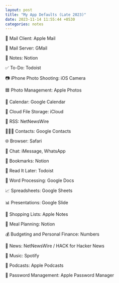 ```yaml
---
layout: post
title: "My App Defaults (Late 2023)"
date: 2023-11-14 11:55:44 +0530
categories: notes
---
```


📨 Mail Client: Apple Mail

📮 Mail Server: GMail

📝 Notes: Notion

✅ To-Do: Todoist

📷 iPhone Photo Shooting: iOS Camera

🟦 Photo Management: Apple Photos

📆 Calendar: Google Calendar

📁 Cloud File Storage: iCloud

📖 RSS: NetNewsWire

🙍🏻‍♂️ Contacts: Google Contacts

🌐 Browser: Safari

💬 Chat: iMessage, WhatsApp

🔖 Bookmarks: Notion

📑 Read It Later: Todoist

📜 Word Processing: Google Docs

📈 Spreadsheets: Google Sheets

📊 Presentations: Google Slide

🛒 Shopping Lists: Apple Notes

🍴 Meal Planning: Notion

💰 Budgeting and Personal Finance: Numbers

📰 News: NetNewsWire / HACK for Hacker News

🎵 Music: Spotify

🎤 Podcasts: Apple Podcasts

🔐 Password Management: Apple Password Manager
